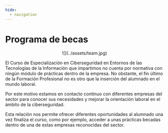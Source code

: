 ```yaml
---
hide:
  - navigation
---
```


# Programa de becas

<center>
![](../assets/team.jpg)
</center>

El Curso de Especialización en Ciberseguridad en Entornos de las Tecnologías de la Información que impartimos no cuenta por normativa con ningún módulo de prácticas dentro de la empresa. No obstante, el fin último de la Formación Profesional no es otro que la inserción del alumnado en el mundo laboral.

Por este motivo estamos en contacto continuo con diferentes empresas del sector para conocer sus necesidades y mejorar la orientación laboral en el ámbito de la ciberseguridad.

Esta relación nos permite ofrecer diferentes oportunidades al alumnado una vez finaliza el curso, como por ejemplo, acceder a unas prácticas becadas dentro de una de estas empresas reconocidas del sector.

